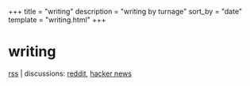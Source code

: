 +++
title = "writing"
description = "writing by turnage"
sort_by = "date"
template = "writing.html"
+++

# writing

<p class="caption"><a href="/rss.xml">rss</a> | discussions: <a href="https://www.reddit.com/domain/paytonturnage.com/">reddit</a>, <a href="https://news.ycombinator.com/from?site=paytonturnage.com">hacker news</a></p>